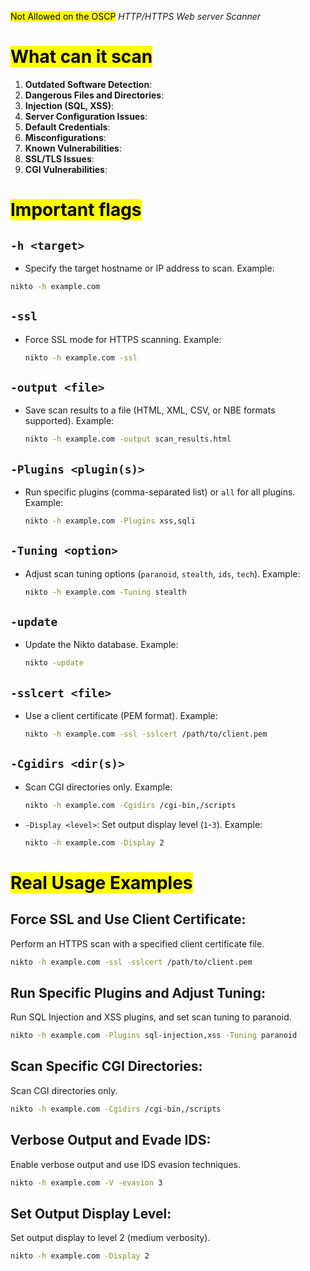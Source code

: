 <mark class="hltr-red">Not Allowed on the OSCP</mark>
*HTTP/HTTPS Web server Scanner*

# <mark class="hltr-cyan">What can it scan </mark>

1. **Outdated Software Detection**:
2. **Dangerous Files and Directories**:
3. **Injection (SQL, XSS)**:
4. **Server Configuration Issues**:
5. **Default Credentials**:
6. **Misconfigurations**:
7. **Known Vulnerabilities**:
8. **SSL/TLS Issues**:
9. **CGI Vulnerabilities**:


# <mark class="hltr-yellow">Important flags</mark>

 ## `-h <target>`
 * Specify the target hostname or IP address to scan.
    Example:
  ```bash
  nikto -h example.com 
  ```


## `-ssl`
* Force SSL mode for HTTPS scanning.
  Example:
  ```bash
  nikto -h example.com -ssl
  ```


## `-output <file>`
* Save scan results to a file (HTML, XML, CSV, or NBE formats supported).
  Example:
  ```bash
  nikto -h example.com -output scan_results.html
  ```


## `-Plugins <plugin(s)>`
* Run specific plugins (comma-separated list) or `all` for all plugins.
  Example:
  ```bash
  nikto -h example.com -Plugins xss,sqli
  ```


## `-Tuning <option>`
* Adjust scan tuning options (`paranoid`, `stealth`, `ids`, `tech`).
  Example:
  ```bash
  nikto -h example.com -Tuning stealth
  ```


## `-update`
- Update the Nikto database.
  Example:
  ```bash
  nikto -update
  ```


## `-sslcert <file>`
* Use a client certificate (PEM format).
  Example:
  ```bash
  nikto -h example.com -ssl -sslcert /path/to/client.pem
  ```


## `-Cgidirs <dir(s)>`
- Scan CGI directories only. 
  Example:
  ```bash
  nikto -h example.com -Cgidirs /cgi-bin,/scripts
  ```

- `-Display <level>`: Set output display level (`1`-`3`).
  Example:
  ```bash
  nikto -h example.com -Display 2
  ```


# <mark class="hltr-pink">Real Usage Examples</mark>
## Force SSL and Use Client Certificate:
Perform an HTTPS scan with a specified client certificate file.
```bash
nikto -h example.com -ssl -sslcert /path/to/client.pem
```

## Run Specific Plugins and Adjust Tuning:
Run SQL Injection and XSS plugins, and set scan tuning to paranoid.
```bash
nikto -h example.com -Plugins sql-injection,xss -Tuning paranoid
```

## Scan Specific CGI Directories:
Scan CGI directories only.
```bash
nikto -h example.com -Cgidirs /cgi-bin,/scripts
```

## Verbose Output and Evade IDS:
Enable verbose output and use IDS evasion techniques.
```bash
nikto -h example.com -V -evasion 3
```

## Set Output Display Level:
Set output display to level 2 (medium verbosity).
```bash
nikto -h example.com -Display 2
```
